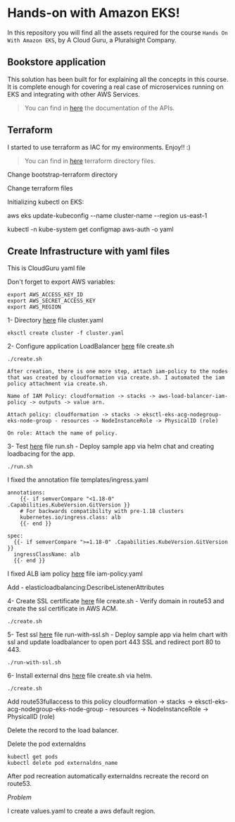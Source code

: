 # Hands-on with Amazon EKS!

In this repository you will find all the assets required for the course `Hands On With Amazon EKS`, by A Cloud Guru, a Pluralsight Company.


## Bookstore application

This solution has been built for for explaining all the concepts in this course. It is complete enough for covering a real case of microservices running on EKS and integrating with other AWS Services.

> You can find in [here](_docs/api.md) the documentation of the APIs.


## Terraform

I started to use terraform as IAC for my environments. Enjoy!! :)

> You can find in [here](terraform) terraform directory files.

Change bootstrap-terraform directory

Change terraform files

Initializing kubectl on EKS:

aws eks update-kubeconfig --name cluster-name --region us-east-1

kubectl -n kube-system get configmap aws-auth -o yaml

## Create Infrastructure with yaml files

This is CloudGuru yaml file 

Don't forget to export AWS variables:
```
export AWS_ACCESS_KEY_ID
export AWS_SECRET_ACCESS_KEY
export AWS_REGION
```

1- Directory [here](Infrastructure/eksctl/01-initial-cluster) file cluster.yaml

```eksctl create cluster -f cluster.yaml```

2- Configure application LoadBalancer [here](Infrastructure/k8s-tooling/load-balancer-controller) file create.sh

```./create.sh```

```
After creation, there is one more step, attach iam-policy to the nodes that was created by cloudformation via create.sh. I automated the iam policy attachment via create.sh.

Name of IAM Policy: cloudformation -> stacks -> aws-load-balancer-iam-policy -> outputs -> value arn.

Attach policy: cloudformation -> stacks -> eksctl-eks-acg-nodegroup-eks-node-group - resources -> NodeInstanceRole -> PhysicalID (role)

On role: Attach the name of policy.
```

3- Test [here](Infrastructure/k8s-tooling/load-balancer-controller/test) file run.sh - Deploy sample app via helm chat and creating loadbacing for the app.

```./run.sh```

I fixed the annotation file templates/ingress.yaml
```  
annotations:
    {{- if semverCompare "<1.18-0" .Capabilities.KubeVersion.GitVersion }}
    # For backwards compatibility with pre-1.18 clusters
    kubernetes.io/ingress.class: alb
    {{- end }}

spec:
  {{- if semverCompare ">=1.18-0" .Capabilities.KubeVersion.GitVersion }}
  ingressClassName: alb
  {{- end }}
```
  
I fixed ALB iam policy [here](Infrastructure/k8s-tooling/load-balancer-controller) file iam-policy.yaml

Add - elasticloadbalancing:DescribeListenerAttributes

4- Create SSL certificate [here](Infrastructure/cloudformation/ssl-certificate) file create.sh - Verify domain in route53 and create the ssl certificate in AWS ACM.

```./create.sh```

5- Test ssl [here](Infrastructure/k8s-tooling/load-balancer-controller/test) file run-with-ssl.sh - Deploy sample app via helm chart with ssl and update loadbalancer to open port 443 SSL and redirect port 80 to 443.

```./run-with-ssl.sh```

6- Install external dns [here](Infrastructure/k8s-tooling/external-dns) file create.sh via helm.

```./create.sh``` 

Add route53fullaccess to this policy cloudformation -> stacks -> eksctl-eks-acg-nodegroup-eks-node-group - resources -> NodeInstanceRole -> PhysicalID (role)

Delete the record to the load balancer.

Delete the pod externaldns
```
kubectl get pods
kubectl delete pod externaldns_name
``` 

After pod recreation automatically externaldns recreate the record on route53.

*Problem*

I create values.yaml to create a aws default region.


